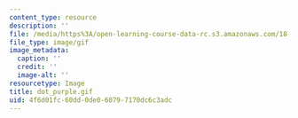 ```yaml
---
content_type: resource
description: ''
file: /media/https%3A/open-learning-course-data-rc.s3.amazonaws.com/18-013a-calculus-with-applications-spring-2005/4f6d01fc60dd0de060797170dc6c3adc_dot_purple.gif
file_type: image/gif
image_metadata:
  caption: ''
  credit: ''
  image-alt: ''
resourcetype: Image
title: dot_purple.gif
uid: 4f6d01fc-60dd-0de0-6079-7170dc6c3adc
---
```

